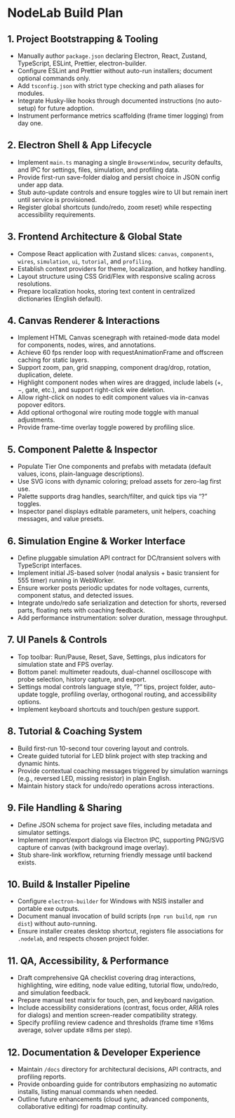 # NodeLab Build Plan

## 1. Project Bootstrapping & Tooling
- Manually author `package.json` declaring Electron, React, Zustand, TypeScript, ESLint, Prettier, electron-builder.
- Configure ESLint and Prettier without auto-run installers; document optional commands only.
- Add `tsconfig.json` with strict type checking and path aliases for modules.
- Integrate Husky-like hooks through documented instructions (no auto-setup) for future adoption.
- Instrument performance metrics scaffolding (frame timer logging) from day one.

## 2. Electron Shell & App Lifecycle
- Implement `main.ts` managing a single `BrowserWindow`, security defaults, and IPC for settings, files, simulation, and profiling data.
- Provide first-run save-folder dialog and persist choice in JSON config under app data.
- Stub auto-update controls and ensure toggles wire to UI but remain inert until service is provisioned.
- Register global shortcuts (undo/redo, zoom reset) while respecting accessibility requirements.

## 3. Frontend Architecture & Global State
- Compose React application with Zustand slices: `canvas`, `components`, `wires`, `simulation`, `ui`, `tutorial`, and `profiling`.
- Establish context providers for theme, localization, and hotkey handling.
- Layout structure using CSS Grid/Flex with responsive scaling across resolutions.
- Prepare localization hooks, storing text content in centralized dictionaries (English default).

## 4. Canvas Renderer & Interactions
- Implement HTML Canvas scenegraph with retained-mode data model for components, nodes, wires, and annotations.
- Achieve 60 fps render loop with requestAnimationFrame and offscreen caching for static layers.
- Support zoom, pan, grid snapping, component drag/drop, rotation, duplication, delete.
- Highlight component nodes when wires are dragged, include labels (+, −, gate, etc.), and support right-click wire deletion.
- Allow right-click on nodes to edit component values via in-canvas popover editors.
- Add optional orthogonal wire routing mode toggle with manual adjustments.
- Provide frame-time overlay toggle powered by profiling slice.

## 5. Component Palette & Inspector
- Populate Tier One components and prefabs with metadata (default values, icons, plain-language descriptions).
- Use SVG icons with dynamic coloring; preload assets for zero-lag first use.
- Palette supports drag handles, search/filter, and quick tips via “?” toggles.
- Inspector panel displays editable parameters, unit helpers, coaching messages, and value presets.

## 6. Simulation Engine & Worker Interface
- Define pluggable simulation API contract for DC/transient solvers with TypeScript interfaces.
- Implement initial JS-based solver (nodal analysis + basic transient for 555 timer) running in WebWorker.
- Ensure worker posts periodic updates for node voltages, currents, component status, and detected issues.
- Integrate undo/redo safe serialization and detection for shorts, reversed parts, floating nets with coaching feedback.
- Add performance instrumentation: solver duration, message throughput.

## 7. UI Panels & Controls
- Top toolbar: Run/Pause, Reset, Save, Settings, plus indicators for simulation state and FPS overlay.
- Bottom panel: multimeter readouts, dual-channel oscilloscope with probe selection, history capture, and export.
- Settings modal controls language style, “?” tips, project folder, auto-update toggle, profiling overlay, orthogonal routing, and accessibility options.
- Implement keyboard shortcuts and touch/pen gesture support.

## 8. Tutorial & Coaching System
- Build first-run 10-second tour covering layout and controls.
- Create guided tutorial for LED blink project with step tracking and dynamic hints.
- Provide contextual coaching messages triggered by simulation warnings (e.g., reversed LED, missing resistor) in plain English.
- Maintain history stack for undo/redo operations across interactions.

## 9. File Handling & Sharing
- Define JSON schema for project save files, including metadata and simulator settings.
- Implement import/export dialogs via Electron IPC, supporting PNG/SVG capture of canvas (with background image overlay).
- Stub share-link workflow, returning friendly message until backend exists.

## 10. Build & Installer Pipeline
- Configure `electron-builder` for Windows with NSIS installer and portable exe outputs.
- Document manual invocation of build scripts (`npm run build`, `npm run dist`) without auto-running.
- Ensure installer creates desktop shortcut, registers file associations for `.nodelab`, and respects chosen project folder.

## 11. QA, Accessibility, & Performance
- Draft comprehensive QA checklist covering drag interactions, highlighting, wire editing, node value editing, tutorial flow, undo/redo, and simulation feedback.
- Prepare manual test matrix for touch, pen, and keyboard navigation.
- Include accessibility considerations (contrast, focus order, ARIA roles for dialogs) and mention screen-reader compatibility strategy.
- Specify profiling review cadence and thresholds (frame time ≤16ms average, solver update ≤8ms per step).

## 12. Documentation & Developer Experience
- Maintain `/docs` directory for architectural decisions, API contracts, and profiling reports.
- Provide onboarding guide for contributors emphasizing no automatic installs, listing manual commands when needed.
- Outline future enhancements (cloud sync, advanced components, collaborative editing) for roadmap continuity.
